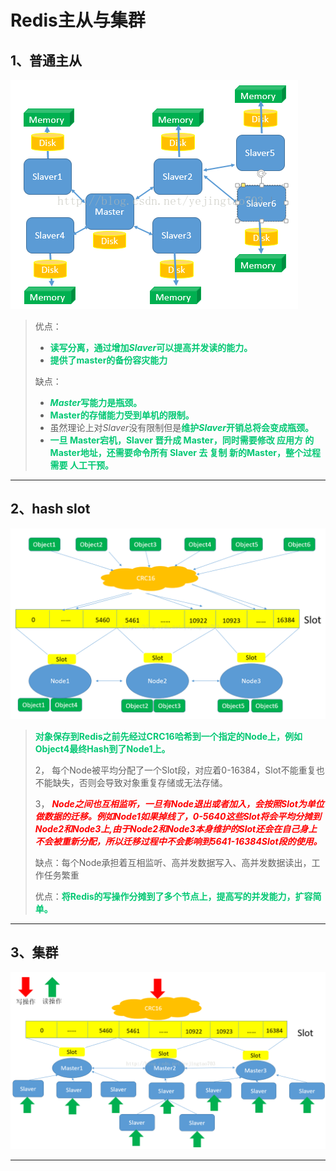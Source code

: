 # Redis主从与集群

## 1、普通主从

![img](../PicSource/Center.png)

> 优点：
>
> - <font color='#02C874'>**读写分离，通过增加*Slaver*可以提高并发读的能力。**</font>
> - <font color='#02C874'>**提供了master的备份容灾能力**</font>
>
> 缺点：
>
> - <font color='#02C874'>***Master*写能力是瓶颈。**</font>
> - <font color='#02C874'>**Master的存储能力受到单机的限制。**</font>
> - 虽然理论上对*Slaver*没有限制但是<font color='#02C874'>**维护*Slaver*开销总将会变成瓶颈。**</font>
> - <font color='#02C874'>**一旦 Master宕机，Slaver 晋升成 Master，同时需要修改 应用方 的 Master地址，还需要命令所有 Slaver 去 复制 新的Master，整个过程需要 人工干预。**</font>
>

------

## 2、hash slot

![img](../PicSource/Center-20200402230047755.png)

> <font color='#02C874'>**对象保存到Redis之前先经过CRC16哈希到一个指定的Node上，例如Object4最终Hash到了Node1上。**</font>
>
> 2， 每个Node被平均分配了一个Slot段，对应着0-16384，Slot不能重复也不能缺失，否则会导致对象重复存储或无法存储。
>
> 3，<font color='red'> ***Node之间也互相监听，一旦有Node退出或者加入，会按照Slot为单位做数据的迁移。例如Node1如果掉线了，0-5640这些Slot将会平均分摊到Node2和Node3上,由于Node2和Node3本身维护的Slot还会在自己身上不会被重新分配，所以迁移过程中不会影响到5641-16384Slot段的使用。***</font>
>
> 
>
> 缺点：每个Node承担着互相监听、高并发数据写入、高并发数据读出，工作任务繁重
>
> 优点：<font color='#02C874'>**将Redis的写操作分摊到了多个节点上，提高写的并发能力，扩容简单。**</font>

------

## 3、集群

![img](../PicSource/Center-20200402230232365.png)

------

